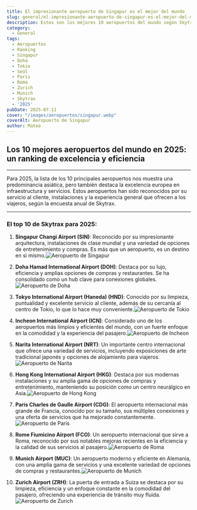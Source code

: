 ```yaml
---
title: El impresionante aeropuerto de Singapur es el mejor del mundo
slug: general/el-impresionante-aeropuerto-de-singapur-es-el-mejor-del-mundo
description: Estos son los mejores 10 aeropuertos del mundo según Skytrax.
category: 
  - General
tags:
  - Aeropuertos
  - Ranking
  - Singapur
  - Doha
  - Tokio
  - Seúl
  - Paris
  - Roma
  - Zurich
  - Munich
  - Skytrax
  - '2025'
pubDate: 2025-07-11
cover: "/images/aeropuertos/singapur.webp"
coverAlt: Aeropuerto de Singapur
author: Mateo
---
```


## Los 10 mejores aeropuertos del mundo en 2025: un ranking de excelencia y eficiencia

***

Para 2025, la lista de los 10 principales aeropuertos nos muestra una predominancia asiática, pero también destaca la excelencia europea en infraestructura y servicios. Estos aeropuertos han sido reconocidos por su servicio al cliente, instalaciones y la experiencia general que ofrecen a los viajeros, según la encuesta anual de Skytrax.

***

### El top 10 de Skytrax para 2025:

1. **Singapur Changi Airport (SIN)**: Reconocido por su impresionante arquitectura, instalaciones de clase mundial y una variedad de opciones de entretenimiento y compras. Es más que un aeropuerto, es un destino en sí mismo.![Aeropuerto de Singapur](/images/aeropuertos/singapore-airport2.jpeg)

2. **Doha Hamad International Airport (DOH)**: Destaca por su lujo, eficiencia y amplias opciones de compras y restaurantes. Se ha consolidado como un hub clave para conexiones globales.![Aeropuerto de Doha](/images/aeropuertos/qatar-airport.jpeg)

3. **Tokyo International Airport (Haneda) (HND)**: Conocido por su limpieza, puntualidad y excelente servicio al cliente, además de su cercanía al centro de Tokio, lo que lo hace muy conveniente.![Aeropuerto de Tokio](/images/aeropuertos/haneda.png)

4. **Incheon International Airport (ICN)**: Considerado uno de los aeropuertos más limpios y eficientes del mundo, con un fuerte enfoque en la comodidad y la experiencia del pasajero.![Aeropuerto de Incheon](/images/aeropuertos/seul.png)

5. **Narita International Airport (NRT)**: Un importante centro internacional que ofrece una variedad de servicios, incluyendo exposiciones de arte tradicional japonés y opciones de alojamiento para viajeros.![Aeropuerto de Narita](/images/aeropuertos/narita-airport.jpeg)

6. **Hong Kong International Airport (HKG)**: Destaca por sus modernas instalaciones y su amplia gama de opciones de compras y entretenimiento, manteniendo su posición como un centro neurálgico en Asia.![Aeropuerto de Hong Kong](/images/aeropuertos/hong-kong.webp)

7. **Paris Charles de Gaulle Airport (CDG)**: El aeropuerto internacional más grande de Francia, conocido por su tamaño, sus múltiples conexiones y una oferta de servicios que ha mejorado constantemente.![Aeropuerto de París](/images/aeropuertos/cdg.jpg)

8. **Rome Fiumicino Airport (FCO)**: Un aeropuerto internacional que sirve a Roma, reconocido por sus notables mejoras recientes en la eficiencia y la calidad de sus servicios al pasajero.![Aeropuerto de Roma](/images/aeropuertos/fco-airport.jpeg)

9. **Munich Airport (MUC)**: Un aeropuerto moderno y eficiente en Alemania, con una amplia gama de servicios y una excelente variedad de opciones de compras y restaurantes.![Aeropuerto de Munich](/images/aeropuertos/munich-airport.jpeg)

10. **Zurich Airport (ZRH)**: La puerta de entrada a Suiza se destaca por su limpieza, eficiencia y un enfoque constante en la comodidad del pasajero, ofreciendo una experiencia de tránsito muy fluida.![Aeropuerto de Zurich](/images/aeropuertos/zurich.jpg)
